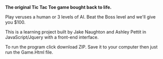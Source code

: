 <b>The original Tic Tac Toe game bought back to life.</b>

Play veruses a human or 3 levels of AI. Beat the Boss level and we'll give you $100. 

This is a learning project built by Jake Naughton and Ashley Pettit in JavaScript/Jquery with a front-end interface. 

To run the program click download ZIP. Save it to your computer then just run the Game.Html file. 

